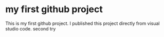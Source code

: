 # my first github project
This is my first github project. I published this project directly from visual studio code. second try